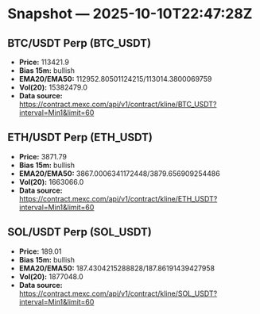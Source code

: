 # Snapshot — 2025-10-10T22:47:28Z

## BTC/USDT Perp (BTC_USDT)
- **Price:** 113421.9
- **Bias 15m:** bullish
- **EMA20/EMA50:** 112952.80501124215/113014.3800069759
- **Vol(20):** 15382479.0
- **Data source:** https://contract.mexc.com/api/v1/contract/kline/BTC_USDT?interval=Min1&limit=60

## ETH/USDT Perp (ETH_USDT)
- **Price:** 3871.79
- **Bias 15m:** bullish
- **EMA20/EMA50:** 3867.0006341172448/3879.656909254486
- **Vol(20):** 1663066.0
- **Data source:** https://contract.mexc.com/api/v1/contract/kline/ETH_USDT?interval=Min1&limit=60

## SOL/USDT Perp (SOL_USDT)
- **Price:** 189.01
- **Bias 15m:** bullish
- **EMA20/EMA50:** 187.4304215288828/187.86191439427958
- **Vol(20):** 1877048.0
- **Data source:** https://contract.mexc.com/api/v1/contract/kline/SOL_USDT?interval=Min1&limit=60
